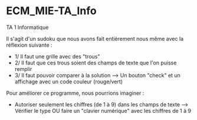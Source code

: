 # ECM_MIE-TA_Info
TA 1 Informatique

Il s'agit d'un sudoku que nous avons fait entièrement nous même avec la réflexion suivante :
- 1/ Il faut une grille avec des "trous"
- 2/ Il faut que ces trous soient des champs de texte que l'on puisse remplir
- 3/ Il faut pouvoir comparer à la solution --> Un bouton "check" et un affichage avec un code couleur (rouge/vert)

Pour améliorer ce programme, nous pourrions imaginer :
- Autoriser seulement les chiffres (de 1 à 9) dans les champs de texte --> Vérifier le type OU faire un "clavier numérique" 
avec les chiffres de 1 à 9
